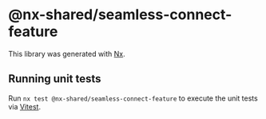 # @nx-shared/seamless-connect-feature

This library was generated with [Nx](https://nx.dev).

## Running unit tests

Run `nx test @nx-shared/seamless-connect-feature` to execute the unit tests via [Vitest](https://vitest.dev/).
